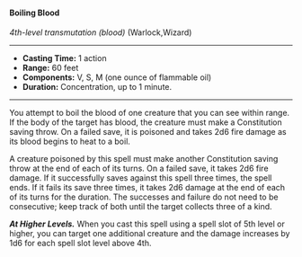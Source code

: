 #### Boiling Blood
*4th-level transmutation* *(blood)* (Warlock,Wizard)
___
- **Casting Time:** 1 action
- **Range:** 60 feet
- **Components:** V, S, M (one ounce of flammable oil)
- **Duration:** Concentration, up to 1 minute.
---
You attempt to boil the blood of one creature that you can see within range. If the body of the target has blood, the creature must make a Constitution saving throw. On a failed save, it is poisoned and takes 2d6 fire damage as its blood begins to heat to a boil.

A creature poisoned by this spell must make another Constitution saving throw at the end of each of its turns. On a failed save, it takes 2d6 fire damage. If it successfully saves against this spell three times, the spell ends. If it fails its save three times, it takes 2d6 damage at the end of each of its turns for the duration. The successes and failure do not need to be consecutive; keep track of both until the target collects three of a kind.

***At Higher Levels.*** When you cast this spell using a spell slot of 5th level or higher, you can target one additional creature and the damage increases by 1d6 for each spell slot level above 4th.